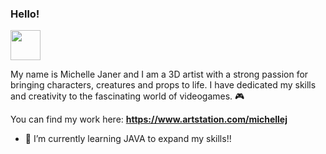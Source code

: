 ### Hello! 

<img src="https://github.com/MichelleJaner/MichelleJaner/assets/56514863/812fe4ea-5577-4e5d-8c05-edf799403517" width="48">

My name is Michelle Janer and I am a 3D artist with a strong passion for bringing characters, creatures and props to life.
I have dedicated my skills and creativity to the fascinating world of videogames. 🎮

You can find my work here: **https://www.artstation.com/michellej**

- 🌱 I’m currently learning JAVA to expand my skills!!
